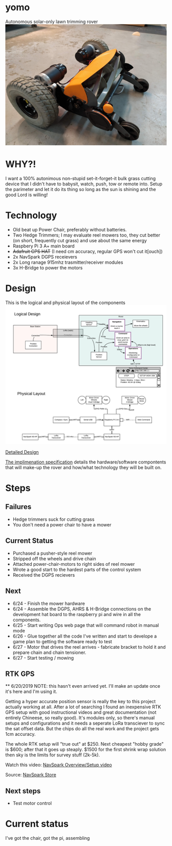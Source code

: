 # yomo
Autonomous solar-only lawn trimming rover
![Autonomous solar-only lawn trimming rover](resources/yomo.jpg)

# WHY?!

I want a 100% autonimous non-stupid set-it-forget-it bulk grass cutting device that I didn't have to babysit, watch, push, tow or remote into.  Setup the parimeter and let it do its thing so long as the sun is shining and the good Lord is willing!

# Technology

- Old beat up Power Chair, preferably without batteries.
- Two Hedge Trimmers; I may evaluate reel mowers too, they cut better (on short, frequently cut grass) and use about the same energy
- Raspbery Pi 3 A+ main board
- ~~Adafruit GPS HAT~~ (I need cm accuracy, regular GPS won't cut it[ouch])
- 2x NavSpark DGPS receievers
- 2x Long ranage 915mhz trasmitter/receiver modules
- 3x H-Bridge to power the motors

# Design

This is the logical and physical layout of the components
![logical and physical design diagram](resources/yomo_design.png)

[Detailed Design](Design.md)

[The implimenation specification](Implimentation.md) details the hardware/software compontents that will make-up the rover and how/what technology they will be built on.

# Steps

## Failures
- Hedge trimmers suck for cutting grass
- You don't need a power chair to have a mower

## Current Status
- Purchased a pusher-style reel mower
- Stripped off the wheels and drive chain
- Attached power-chair-motors to right sides of reel mower
- Wrote a good start to the hardest parts of the control system
- Received the DGPS recievers

## Next
- 6/24 - Finish the mower hardware
- 6/24 - Assemble the DGPS, AHRS & H-Bridge connections on the development hat board to the raspberry pi and wire in all the components.
- 6/25 - Start writing Ops web page that will command robot in manual mode
- 6/26 - Glue together all the code I've written and start to develope a game plan to getting the software ready to test
- 6/27 - Motor that drives the reel arrives - fabricate bracket to hold it and prepare chain and chain tensioner.
- 6/27 - Start testing / mowing

## RTK GPS

** 6/20/2019 NOTE: this hasn't even arrived yet.  I'll make an update once it's here and I'm using it.

Getting a hyper accurate position sensor is really the key to this project actually working at all.  After a lot of searching I found an  inexpensive RTK GPS setup with good instructional videos and great documentation (not entirely Chineese, so really good).  It's modules only, so there's manual setups and configurations and it needs a seperate LoRa transciever to sync the sat offset data.  But the chips do all the real work and the project gets 1cm accuracy.

The whole RTK setup will "true out" at $250.  Next cheapest "hobby grade" is $600; after that it goes up steaply.  $1500 for the first shrink wrap solution then sky is the limits for survey stuff (2k-5k). 

Watch this video:
[NavSpark Overview/Setup video](https://www.youtube.com/watch?v=17fS9YZC84I)

Source:
[NavSpark Store](http://navspark.mybigcommerce.com/)

## Next steps
  - Test motor control

# Current status

I've got the chair, got the pi, assembling

